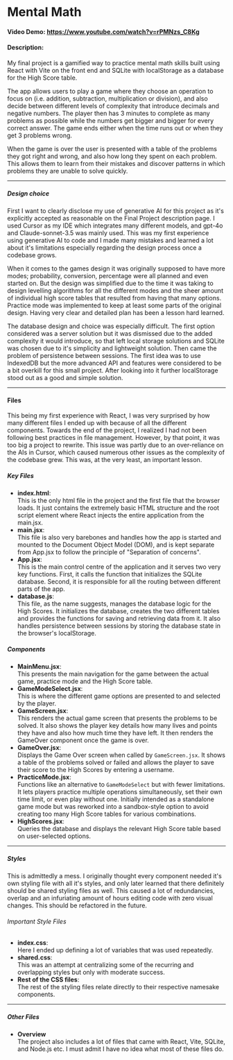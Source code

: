 # Mental Math

#### Video Demo: https://www.youtube.com/watch?v=rPMNzs_C8Kg

#### Description:

My final project is a gamified way to practice mental math skills built using React with Vite on the front end and SQLite with localStorage as a database for the High Score table.

The app allows users to play a game where they choose an operation to focus on (i.e. addition, subtraction, multiplication or division), and also decide between different levels of complexity that introduce decimals and negative numbers. The player then has 3 minutes to complete as many problems as possible while the numbers get bigger and bigger for every correct answer. The game ends either when the time runs out or when they get 3 problems wrong.

When the game is over the user is presented with a table of the problems they got right and wrong, and also how long they spent on each problem. This allows them to learn from their mistakes and discover patterns in which problems they are unable to solve quickly.

---

##### Design choice

First I want to clearly disclose my use of generative AI for this project as it's explicitly accepted as reasonable on the Final Project description page. I used Cursor as my IDE which integrates many different models, and gpt-4o and Claude-sonnet-3.5 was mainly used. This was my first experience using generative AI to code and I made many mistakes and learned a lot about it's limitations especially regarding the design process once a codebase grows.

When it comes to the games design it was originally supposed to have more modes; probability, conversion, percentage were all planned and even started on. But the design was simplified due to the time it was taking to design levelling algorithms for all the different modes and the sheer amount of individual high score tables that resulted from having that many options. Practice mode was implemented to keep at least some parts of the original design. Having very clear and detailed plan has been a lesson hard learned.

The database design and choice was especially difficult. The first option considered was a server solution but it was dismissed due to the added complexity it would introduce, so that left local storage solutions and SQLite was chosen due to it's simplicity and lightweight solution. Then came the problem of persistence between sessions. The first idea was to use IndexedDB but the more advanced API and features were considered to be a bit overkill for this small project. After looking into it further localStorage stood out as a good and simple solution.

---

#### Files

This being my first experience with React, I was very surprised by how many different files I ended up with because of all the different components. Towards the end of the project, I realized I had not been following best practices in file management. However, by that point, it was too big a project to rewrite. This issue was partly due to an over-reliance on the AIs in Cursor, which caused numerous other issues as the complexity of the codebase grew. This was, at the very least, an important lesson.

##### Key Files

- **index.html**:  
   This is the only html file in the project and the first file that the browser loads. It just contains the extremely basic HTML structure and the root script element where React injects the entire application from the main.jsx.
- **main.jsx**:  
   This file is also very barebones and handles how the app is started and mounted to the Document Object Model (DOM), and is kept separate from App.jsx to follow the principle of "Separation of concerns".
- **App.jsx**:  
  This is the main control centre of the application and it serves two very key functions. First, it calls the function that initializes the SQLite database. Second, it is responsible for all the routing between different parts of the app.
- **database.js**:  
   This file, as the name suggests, manages the database logic for the High Scores. It initializes the database, creates the two different tables and provides the functions for saving and retrieving data from it. It also handles persistence between sessions by storing the database state in the browser's localStorage.

##### Components

- **MainMenu.jsx**:  
   This presents the main navigation for the game between the actual game, practice mode and the High Score table.
- **GameModeSelect.jsx**:  
   This is where the different game options are presented to and selected by the player.
- **GameScreen.jsx**:  
   This renders the actual game screen that presents the problems to be solved. It also shows the player key details how many lives and points they have and also how much time they have left. It then renders the GameOver component once the game is over.
- **GameOver.jsx**:  
   Displays the Game Over screen when called by `GameScreen.jsx`. It shows a table of the problems solved or failed and allows the player to save their score to the High Scores by entering a username.
- **PracticeMode.jsx**:  
   Functions like an alternative to `GameModeSelect` but with fewer limitations. It lets players practice multiple operations simultaneously, set their own time limit, or even play without one. Initially intended as a standalone game mode but was reworked into a sandbox-style option to avoid creating too many High Score tables for various combinations.
- **HighScores.jsx**:  
   Queries the database and displays the relevant High Score table based on user-selected options.

---

##### Styles

This is admittedly a mess. I originally thought every component needed it's own styling file with all it's styles, and only later learned that there definitely should be shared styling files as well. This caused a lot of redundancies, overlap and an infuriating amount of hours editing code with zero visual changes. This should be refactored in the future.

###### Important Style Files

- **index.css**:  
   Here I ended up defining a lot of variables that was used repeatedly.
- **shared.css**:  
   This was an attempt at centralizing some of the recurring and overlapping styles but only with moderate success.
- **Rest of the CSS files**:  
   The rest of the styling files relate directly to their respective namesake components.

---

##### Other Files

- **Overview**  
   The project also includes a lot of files that came with React, Vite, SQLite, and Node.js etc. I must admit I have no idea what most of these files do.
